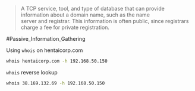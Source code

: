 > A TCP service, tool, and type of database that can provide information about a domain name, such as the name server and registrar. This information is often public, since registrars charge a fee for private registration.


#Passive_Information_Gathering

Using `whois` on hentaicorp.com
```bash
whois hentaicorp.com -h 192.168.50.150
```

`whois` reverse lookup
```bash
whois 38.169.132.69 -h 192.168.50.150
```
